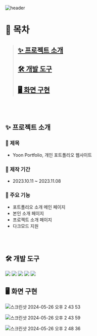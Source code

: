 ![header](https://capsule-render.vercel.app/api?type=waving&color=gradient&height=300&section=header&text=Yoon%20Portfolio&fontSize=100)

# 🔖 목차

> ## [✨ 프로젝트 소개](#-프로젝트-소개-notion)
>
> ## [🛠 개발 도구](#-개발-도구-1)
>
> ## [🖥 화면 구현](#-화면-구현-1)

<br/>
<br/>

## ✨ 프로젝트 소개

### 🌟 제목

-   Yoon Portfolio, 개인 포트폴리오 웹사이트

### 📆 제작 기간

-   2023.10.11 ~ 2023.11.08

### 🔎 주요 기능

-   포트폴리오 소개 메인 페이지
-   본인 소개 페이지
-   프로젝트 소개 페이지
-   다크모드 지원

<br/>
<br/>

## 🛠 개발 도구

<p>
<img src="https://img.shields.io/badge/Next-black?style=for-the-badge&logo=next.js&logoColor=white"/>
<img src="https://img.shields.io/badge/tailwindcss-%2338B2AC.svg?style=for-the-badge&logo=tailwind-css&logoColor=white"/>
<img src="https://img.shields.io/badge/vercel-%23000000.svg?style=for-the-badge&logo=vercel&logoColor=white"/>
<img src="https://img.shields.io/badge/Notion-%23000000.svg?style=for-the-badge&logo=notion&logoColor=white"/>
<img src="https://img.shields.io/badge/github-%23121011.svg?style=for-the-badge&logo=github&logoColor=white"/>
</p>

## 🖥 화면 구현

![스크린샷 2024-05-26 오후 2 43 53](https://github.com/dongyoon7212/next-portfolio/assets/106566223/53b98c0d-321e-45df-b317-12923a04b58b)

![스크린샷 2024-05-26 오후 2 43 59](https://github.com/dongyoon7212/next-portfolio/assets/106566223/765fc6af-674f-4f84-b759-b4e3877a7086)

![스크린샷 2024-05-26 오후 2 48 36](https://github.com/dongyoon7212/Trip/assets/106566223/1e8f6a4f-b8ff-433a-abb1-5f0dc77903a1)


